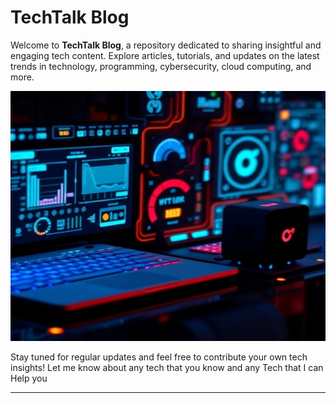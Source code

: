 # TechTalk Blog

Welcome to **TechTalk Blog**, a repository dedicated to sharing insightful and engaging tech content. Explore articles, tutorials, and updates on the latest trends in technology, programming, cybersecurity, cloud computing, and more.

<img src="https://github.com/Hanzala13/Blog-page/blob/main/Img.jpg" height="400" width ="700">

Stay tuned for regular updates and feel free to contribute your own tech insights!
Let me know about any tech that you know and any Tech that I can Help you

---
